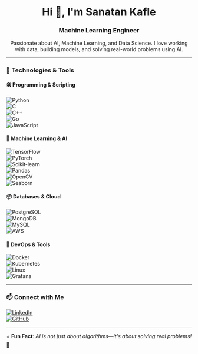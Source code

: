 <h1 align="center">Hi 👋, I'm Sanatan Kafle</h1>
<h3 align="center">Machine Learning Engineer</h3>

<p align="center">
  Passionate about AI, Machine Learning, and Data Science. I love working with data, building models, and solving real-world problems using AI.
</p>

---

### 🔧 **Technologies & Tools**  

#### 🛠 **Programming & Scripting**  
![Python](https://img.shields.io/badge/-Python-3776AB?style=flat-square&logo=python&logoColor=white)  
![C](https://img.shields.io/badge/-C-A8B9CC?style=flat-square&logo=c&logoColor=white)  
![C++](https://img.shields.io/badge/-C++-00599C?style=flat-square&logo=c%2B%2B&logoColor=white)  
![Go](https://img.shields.io/badge/-Go-00ADD8?style=flat-square&logo=go&logoColor=white)  
![JavaScript](https://img.shields.io/badge/-JavaScript-F7DF1E?style=flat-square&logo=javascript&logoColor=black)  

#### 🤖 **Machine Learning & AI**  
![TensorFlow](https://img.shields.io/badge/-TensorFlow-FF6F00?style=flat-square&logo=tensorflow&logoColor=white)  
![PyTorch](https://img.shields.io/badge/-PyTorch-EE4C2C?style=flat-square&logo=pytorch&logoColor=white)  
![Scikit-learn](https://img.shields.io/badge/-Scikit--learn-F7931E?style=flat-square&logo=scikit-learn&logoColor=white)  
![Pandas](https://img.shields.io/badge/-Pandas-150458?style=flat-square&logo=pandas&logoColor=white)  
![OpenCV](https://img.shields.io/badge/-OpenCV-5C3EE8?style=flat-square&logo=opencv&logoColor=white)  
![Seaborn](https://img.shields.io/badge/-Seaborn-3776AB?style=flat-square&logo=python&logoColor=white)  

#### 📦 **Databases & Cloud**  
![PostgreSQL](https://img.shields.io/badge/-PostgreSQL-336791?style=flat-square&logo=postgresql&logoColor=white)  
![MongoDB](https://img.shields.io/badge/-MongoDB-47A248?style=flat-square&logo=mongodb&logoColor=white)  
![MySQL](https://img.shields.io/badge/-MySQL-4479A1?style=flat-square&logo=mysql&logoColor=white)  
![AWS](https://img.shields.io/badge/-AWS-232F3E?style=flat-square&logo=amazon-aws&logoColor=white)  

#### 🚀 **DevOps & Tools**  
![Docker](https://img.shields.io/badge/-Docker-2496ED?style=flat-square&logo=docker&logoColor=white)  
![Kubernetes](https://img.shields.io/badge/-Kubernetes-326CE5?style=flat-square&logo=kubernetes&logoColor=white)  
![Linux](https://img.shields.io/badge/-Linux-FCC624?style=flat-square&logo=linux&logoColor=black)  
![Grafana](https://img.shields.io/badge/-Grafana-F46800?style=flat-square&logo=grafana&logoColor=white)  

---

### 📫 **Connect with Me**  
[![LinkedIn](https://img.shields.io/badge/-LinkedIn-0077B5?style=flat-square&logo=linkedin&logoColor=white)](https://www.linkedin.com/in/sanatan-kafle/)  
[![GitHub](https://img.shields.io/badge/-GitHub-181717?style=flat-square&logo=github&logoColor=white)](https://github.com/your-github-username)  

---

⭐ **Fun Fact**: *AI is not just about algorithms—it's about solving real problems!* 🚀  

